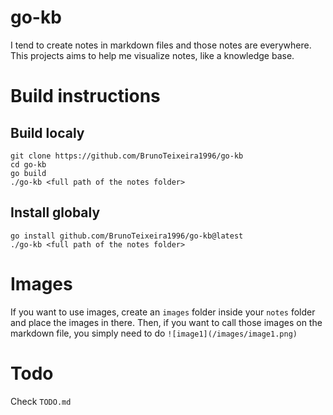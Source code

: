 # go-kb

I tend to create notes in markdown files and those notes are everywhere.
This projects aims to help me visualize notes, like a knowledge base.


# Build instructions

## Build localy

```shell
git clone https://github.com/BrunoTeixeira1996/go-kb
cd go-kb
go build
./go-kb <full path of the notes folder>
```

## Install globaly

```shell
go install github.com/BrunoTeixeira1996/go-kb@latest
./go-kb <full path of the notes folder>
```


# Images

If you want to use images, create an `images` folder inside your `notes` folder and place the images in there.
Then, if you want to call those images on the markdown file, you simply need to do `![image1](/images/image1.png)`


# Todo

Check `TODO.md`
